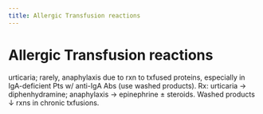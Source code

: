 ```yaml
---
title: Allergic Transfusion reactions
---
```

# Allergic Transfusion reactions

urticaria; rarely, anaphylaxis due to rxn to txfused proteins, especially in IgA-deficient Pts w/ anti-IgA Abs (use washed products). Rx: urticaria → diphenhydramine; anaphylaxis → epinephrine ± steroids. Washed products ↓ rxns in chronic txfusions.
